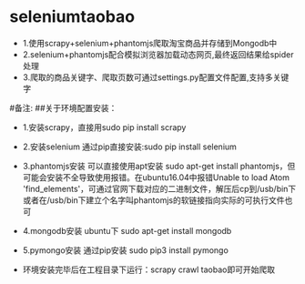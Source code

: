 # seleniumtaobao
- 1.使用scrapy+selenium+phantomjs爬取淘宝商品并存储到Mongodb中
- 2.selenium+phantomjs配合模拟浏览器加载动态网页,最终返回结果给spider处理
- 3.爬取的商品关键字、爬取页数可通过settings.py配置文件配置,支持多关键字


#备注:
##关于环境配置安装：
- 1.安装scrapy，直接用sudo pip install scrapy
- 2.安装selenium 通过pip直接安装:sudo pip install selenium
- 3.phantomjs安装 可以直接使用apt安装 sudo apt-get install phantomjs，但可能会安装不全导致使用报错。在ubuntu16.04中报错Unable to load Atom 'find_elements'，可通过官网下载对应的二进制文件，解压后cp到/usb/bin下或者在/usb/bin下建立个名字叫phantomjs的软链接指向实际的可执行文件也可
- 4.mongodb安装 ubuntu下 sudo apt-get install mongodb
- 5.pymongo安装 通过pip安装 sudo pip3 install pymongo


- 环境安装完毕后在工程目录下运行：scrapy crawl taobao即可开始爬取

